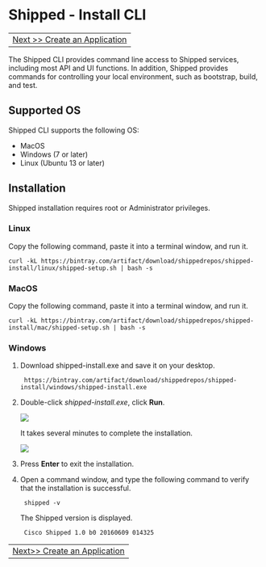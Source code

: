 # Shipped - Install CLI
<table><tr>
<td align="right"><a href="2.md">Next >> Create an Application </a></td>
</tr></table>

The Shipped CLI provides command line access to Shipped services, including most API and UI functions. In addition, Shipped provides commands for controlling your local environment, such as bootstrap, build, and test.
 

## Supported OS

Shipped CLI supports the following OS:

- MacOS
- Windows (7 or later)
- Linux (Ubuntu 13 or later)

<a name="installation"></a>
## Installation
Shipped installation requires root or Administrator privileges.

### Linux
Copy the following command, paste it into a terminal window, and run it. 

    curl -kL https://bintray.com/artifact/download/shippedrepos/shipped-install/linux/shipped-setup.sh | bash -s

### MacOS
Copy the following command, paste it into a terminal window, and run it. 

    curl -kL https://bintray.com/artifact/download/shippedrepos/shipped-install/mac/shipped-setup.sh | bash -s

### Windows



1. Download shipped-install.exe and save it on your desktop.

		https://bintray.com/artifact/download/shippedrepos/shipped-install/windows/shipped-install.exe

1. Double-click *shipped-install.exe*, click **Run**. 

    ![](posts/files/shipped-cli-labs/assets/cli-install-start.png)

    It takes several minutes to complete the installation. 

    ![](posts/files/shipped-cli-labs/assets/cli-install-end.png)

1. Press **Enter** to exit the installation.

1. Open a command window, and type the following command to verify that the installation is successful.

		shipped -v

    The Shipped version is displayed.

		Cisco Shipped 1.0 b0 20160609 014325 

<table><tr>
<td align="right"><a href="2.md">Next>> Create an Application</a></td>
</tr></table>

 
